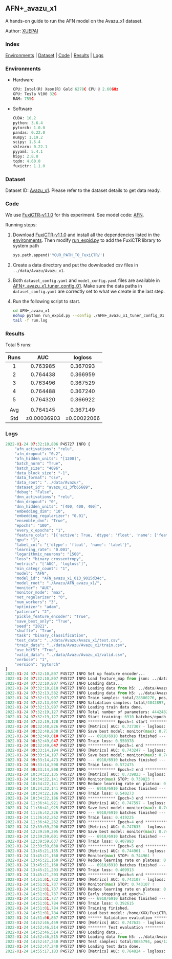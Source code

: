 ## AFN+_avazu_x1

A hands-on guide to run the AFN model on the Avazu_x1 dataset.

Author: [XUEPAI](https://github.com/xue-pai)

### Index
[Environments](#Environments) | [Dataset](#Dataset) | [Code](#Code) | [Results](#Results) | [Logs](#Logs)

### Environments
+ Hardware

  ```python
  CPU: Intel(R) Xeon(R) Gold 6278C CPU @ 2.60GHz
  GPU: Tesla V100 32G
  RAM: 755G

  ```

+ Software

  ```python
  CUDA: 10.2
  python: 3.6.4
  pytorch: 1.0.0
  pandas: 0.22.0
  numpy: 1.19.2
  scipy: 1.5.4
  sklearn: 0.22.1
  pyyaml: 5.4.1
  h5py: 2.8.0
  tqdm: 4.60.0
  fuxictr: 1.1.0

  ```

### Dataset
Dataset ID: [Avazu_x1](https://github.com/openbenchmark/BARS/blob/master/ctr_prediction/datasets/Avazu/README.md#Avazu_x1). Please refer to the dataset details to get data ready.

### Code

We use [FuxiCTR-v1.1.0](fuxictr_url) for this experiment. See model code: [AFN](https://github.com/xue-pai/FuxiCTR/blob/v1.1.0/fuxictr/pytorch/models/AFN.py).

Running steps:

1. Download [FuxiCTR-v1.1.0](fuxictr_url) and install all the dependencies listed in the [environments](#environments). Then modify [run_expid.py](./run_expid.py#L5) to add the FuxiCTR library to system path
    
    ```python
    sys.path.append('YOUR_PATH_TO_FuxiCTR/')
    ```

2. Create a data directory and put the downloaded csv files in `../data/Avazu/Avazu_x1`.

3. Both `dataset_config.yaml` and `model_config.yaml` files are available in [AFN+_avazu_x1_tuner_config_01](./AFN+_avazu_x1_tuner_config_01). Make sure the data paths in `dataset_config.yaml` are correctly set to what we create in the last step.

4. Run the following script to start.

    ```bash
    cd AFN+_avazu_x1
    nohup python run_expid.py --config ./AFN+_avazu_x1_tuner_config_01 --expid AFN_avazu_x1_013_9015d34c --gpu 0 > run.log &
    tail -f run.log
    ```

### Results

Total 5 runs:

| Runs | AUC | logloss  |
|:--------------------:|:--------------------:|:--------------------:|
| 1 | 0.763985 | 0.367093  |
| 2 | 0.764438 | 0.366959  |
| 3 | 0.763496 | 0.367529  |
| 4 | 0.764488 | 0.367240  |
| 5 | 0.764320 | 0.366922  |
| | | | 
| Avg | 0.764145 | 0.367149 |
| Std | &#177;0.00036903 | &#177;0.00022066 |


### Logs
```python
2022-01-24 07:32:10,806 P45727 INFO {
    "afn_activations": "relu",
    "afn_dropout": "0.2",
    "afn_hidden_units": "[1200]",
    "batch_norm": "True",
    "batch_size": "4096",
    "data_block_size": "-1",
    "data_format": "csv",
    "data_root": "../data/Avazu/",
    "dataset_id": "avazu_x1_3fb65689",
    "debug": "False",
    "dnn_activations": "relu",
    "dnn_dropout": "0",
    "dnn_hidden_units": "[400, 400, 400]",
    "embedding_dim": "10",
    "embedding_regularizer": "0.01",
    "ensemble_dnn": "True",
    "epochs": "100",
    "every_x_epochs": "1",
    "feature_cols": "[{'active': True, 'dtype': 'float', 'name': ['feat_1', 'feat_2', 'feat_3', 'feat_4', 'feat_5', 'feat_6', 'feat_7', 'feat_8', 'feat_9', 'feat_10', 'feat_11', 'feat_12', 'feat_13', 'feat_14', 'feat_15', 'feat_16', 'feat_17', 'feat_18', 'feat_19', 'feat_20', 'feat_21', 'feat_22'], 'type': 'categorical'}]",
    "gpu": "1",
    "label_col": "{'dtype': 'float', 'name': 'label'}",
    "learning_rate": "0.001",
    "logarithmic_neurons": "1500",
    "loss": "binary_crossentropy",
    "metrics": "['AUC', 'logloss']",
    "min_categr_count": "1",
    "model": "AFN",
    "model_id": "AFN_avazu_x1_013_9015d34c",
    "model_root": "./Avazu/AFN_avazu_x1/",
    "monitor": "AUC",
    "monitor_mode": "max",
    "net_regularizer": "0",
    "num_workers": "3",
    "optimizer": "adam",
    "patience": "2",
    "pickle_feature_encoder": "True",
    "save_best_only": "True",
    "seed": "2021",
    "shuffle": "True",
    "task": "binary_classification",
    "test_data": "../data/Avazu/Avazu_x1/test.csv",
    "train_data": "../data/Avazu/Avazu_x1/train.csv",
    "use_hdf5": "True",
    "valid_data": "../data/Avazu/Avazu_x1/valid.csv",
    "verbose": "1",
    "version": "pytorch"
}
2022-01-24 07:32:10,807 P45727 INFO Set up feature encoder...
2022-01-24 07:32:10,807 P45727 INFO Load feature_map from json: ../data/Avazu/avazu_x1_3fb65689/feature_map.json
2022-01-24 07:32:10,807 P45727 INFO Loading data...
2022-01-24 07:32:10,810 P45727 INFO Loading data from h5: ../data/Avazu/avazu_x1_3fb65689/train.h5
2022-01-24 07:32:13,582 P45727 INFO Loading data from h5: ../data/Avazu/avazu_x1_3fb65689/valid.h5
2022-01-24 07:32:13,997 P45727 INFO Train samples: total/28300276, pos/4953382, neg/23346894, ratio/17.50%, blocks/1
2022-01-24 07:32:13,997 P45727 INFO Validation samples: total/4042897, pos/678699, neg/3364198, ratio/16.79%, blocks/1
2022-01-24 07:32:13,997 P45727 INFO Loading train data done.
2022-01-24 07:32:19,127 P45727 INFO Total number of parameters: 44424829.
2022-01-24 07:32:19,127 P45727 INFO Start training: 6910 batches/epoch
2022-01-24 07:32:19,128 P45727 INFO ************ Epoch=1 start ************
2022-01-24 08:32:48,826 P45727 INFO [Metrics] AUC: 0.737307 - logloss: 0.400300
2022-01-24 08:32:48,830 P45727 INFO Save best model: monitor(max): 0.737307
2022-01-24 08:32:49,010 P45727 INFO --- 6910/6910 batches finished ---
2022-01-24 08:32:49,047 P45727 INFO Train loss: 0.550978
2022-01-24 08:32:49,047 P45727 INFO ************ Epoch=1 end ************
2022-01-24 09:33:14,194 P45727 INFO [Metrics] AUC: 0.743247 - logloss: 0.397953
2022-01-24 09:33:14,197 P45727 INFO Save best model: monitor(max): 0.743247
2022-01-24 09:33:14,473 P45727 INFO --- 6910/6910 batches finished ---
2022-01-24 09:33:14,508 P45727 INFO Train loss: 0.572475
2022-01-24 09:33:14,508 P45727 INFO ************ Epoch=2 end ************
2022-01-24 10:34:22,135 P45727 INFO [Metrics] AUC: 0.739823 - logloss: 0.398981
2022-01-24 10:34:22,141 P45727 INFO Monitor(max) STOP: 0.739823 !
2022-01-24 10:34:22,141 P45727 INFO Reduce learning rate on plateau: 0.000100
2022-01-24 10:34:22,141 P45727 INFO --- 6910/6910 batches finished ---
2022-01-24 10:34:22,186 P45727 INFO Train loss: 0.540273
2022-01-24 10:34:22,186 P45727 INFO ************ Epoch=3 end ************
2022-01-24 11:36:41,921 P45727 INFO [Metrics] AUC: 0.747597 - logloss: 0.395265
2022-01-24 11:36:41,925 P45727 INFO Save best model: monitor(max): 0.747597
2022-01-24 11:36:42,226 P45727 INFO --- 6910/6910 batches finished ---
2022-01-24 11:36:42,262 P45727 INFO Train loss: 0.419225
2022-01-24 11:36:42,262 P45727 INFO ************ Epoch=4 end ************
2022-01-24 12:39:59,290 P45727 INFO [Metrics] AUC: 0.747635 - logloss: 0.395563
2022-01-24 12:39:59,295 P45727 INFO Save best model: monitor(max): 0.747635
2022-01-24 12:39:59,601 P45727 INFO --- 6910/6910 batches finished ---
2022-01-24 12:39:59,637 P45727 INFO Train loss: 0.407993
2022-01-24 12:39:59,638 P45727 INFO ************ Epoch=5 end ************
2022-01-24 13:45:21,155 P45727 INFO [Metrics] AUC: 0.744961 - logloss: 0.396460
2022-01-24 13:45:21,160 P45727 INFO Monitor(max) STOP: 0.744961 !
2022-01-24 13:45:21,160 P45727 INFO Reduce learning rate on plateau: 0.000010
2022-01-24 13:45:21,160 P45727 INFO --- 6910/6910 batches finished ---
2022-01-24 13:45:21,203 P45727 INFO Train loss: 0.409913
2022-01-24 13:45:21,203 P45727 INFO ************ Epoch=6 end ************
2022-01-24 14:51:01,732 P45727 INFO [Metrics] AUC: 0.743107 - logloss: 0.397600
2022-01-24 14:51:01,737 P45727 INFO Monitor(max) STOP: 0.743107 !
2022-01-24 14:51:01,737 P45727 INFO Reduce learning rate on plateau: 0.000001
2022-01-24 14:51:01,737 P45727 INFO Early stopping at epoch=7
2022-01-24 14:51:01,737 P45727 INFO --- 6910/6910 batches finished ---
2022-01-24 14:51:01,784 P45727 INFO Train loss: 0.392615
2022-01-24 14:51:01,784 P45727 INFO Training finished.
2022-01-24 14:51:01,784 P45727 INFO Load best model: /home/XXX/FuxiCTR/benchmarks/Avazu/AFN_avazu_x1/avazu_x1_3fb65689/AFN_avazu_x1_013_9015d34c.model
2022-01-24 14:51:06,867 P45727 INFO ****** Validation evaluation ******
2022-01-24 14:52:46,459 P45727 INFO [Metrics] AUC: 0.747635 - logloss: 0.395563
2022-01-24 14:52:46,514 P45727 INFO ******** Test evaluation ********
2022-01-24 14:52:46,514 P45727 INFO Loading data...
2022-01-24 14:52:46,515 P45727 INFO Loading data from h5: ../data/Avazu/avazu_x1_3fb65689/test.h5
2022-01-24 14:52:47,240 P45727 INFO Test samples: total/8085794, pos/1232985, neg/6852809, ratio/15.25%, blocks/1
2022-01-24 14:52:47,240 P45727 INFO Loading test data done.
2022-01-24 14:55:17,183 P45727 INFO [Metrics] AUC: 0.764824 - logloss: 0.367235

```
